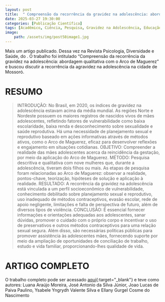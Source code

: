 ```yaml
---
layout: post
title:  " Compreensão da recorrência da gravidez na adolescência: abordagem qualitativa com o Arco de Maguerez "
date: 2025-03-27 19:30:00
categories: [Publicação Científica]
tags: [Acadêmico, Ciência, Pesquisa, Gravidez na Adolescência, Educação Sexual, Planejamento Familiar, Arco de Maguerez, Revista Psicologia Diversidade e Saúde, Journals BAHIANA]
image: 
    path: /assets/img/post50image1.jpg
---
```


Mais um artigo publicado. Dessa vez na Revista Psicologia, Diversidade e Saúde, do . O trabalho foi intitulado “Compreensão da recorrência da gravidez na adolescência: abordagem qualitativa com o Arco de Maguerez” e buscou discutir a recorrência da agravidez na adolescência na cidade de Mossoró.

# RESUMO

> INTRODUÇÃO: No Brasil, em 2020, os índices de gravidez na adolescência estavam acima da média mundial. As regiões Norte e Nordeste possuem os maiores registros de nascidos vivos de mães adolescentes, refletindo fatores de vulnerabilidade como baixa escolaridade, baixa renda e desconhecimento sobre sexualidade e saúde reprodutiva. Há uma necessidade de planejamento sexual e reprodutivo baseado em ações informativas através de métodos ativos, como o Arco de Maguerez, eficaz para desenvolver reflexões e engajamento em situações cotidianas. OBJETIVO: Compreender a realidade das mães adolescentes acerca da reincidência da gestação, por meio da aplicação do Arco de Maguerez. MÉTODO: Pesquisa descritiva e qualitativa com nove mulheres que, durante a adolescência, tiveram dois filhos ou mais. As etapas de pesquisa foram relacionadas ao Arco de Maguerez: observar a realidade, pontos-chave, teorização, hipóteses de solução e aplicação à realidade. RESULTADO: A recorrência da gravidez na adolescência está vinculada a um perfil socioeconômico de vulnerabilidade, conhecimento debilitado sobre planejamento sexual e reprodutivo, uso inadequado de métodos contraceptivos, evasão escolar, rede de apoio negligente, limitações e falta de perspectiva de futuro, além de diversos tipos de violência. CONCLUSÃO: É essencial fornecer informações e orientações adequadas aos adolescentes, sanar dúvidas, promover o cuidado com o próprio corpo e incentivar o uso de preservativos e outros métodos contraceptivos para uma relação sexual segura. Além disso, são necessárias políticas públicas para promover assistência às adolescentes mães, fornecendo suporte por meio da ampliação de oportunidades de conciliação de trabalho, estudo e vida familiar, proporcionando-lhes qualidade de vida. 

# ARTIGO COMPLETO

O trabalho completo pode ser acessado [aqui](http://doi.org/10.17267/2317-3394rpds.2025.e5847){:target="_blank"} e teve como autores: Luana Araújo Moreira, José Antonio da Silva Júnior, Joao Lucas de Paiva Paulino, Ysabele Yngrydh Valente Silva e Ellany Gurgel Cosme do Nascimento